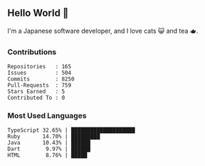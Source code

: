 ## Hello World 👋

I'm a Japanese software developer, and I love cats 😺 and tea 🫖.

### Contributions

    Repositories   : 165
    Issues         : 504
    Commits        : 8250
    Pull-Requests  : 759
    Stars Earned   : 5
    Contributed To : 0

### Most Used Languages

    TypeScript 32.65% | ████████████████████
    Ruby       14.70% | █████████
    Java       10.43% | ██████
    Dart        9.97% | ██████
    HTML        8.76% | █████
